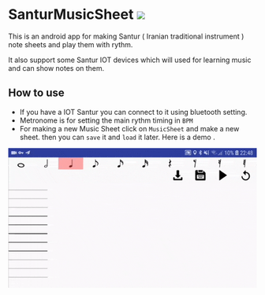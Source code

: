 # SanturMusicSheet <img src="http://198.143.182.134/Temp/icon.png" width="48">

This is an android app for making Santur ( Iranian traditional instrument ) note sheets and play them with rythm. 

It also support some Santur IOT devices which will used for learning music and can show notes on them.


## How to use 
* If you have a IOT Santur you can connect to it using bluetooth setting.
* Metronome is for setting the main rythm timing in `BPM`
* For making a new Music Sheet click on `MusicSheet` and make a new sheet. then you can `save` it and `load` it later. Here is a demo .


![MusicComposer](https://github.com/gsoosk/SanturMusicSheet/blob/master/demo.gif)

